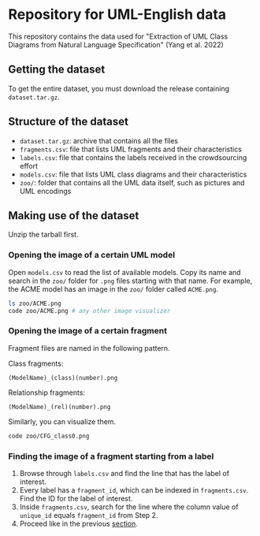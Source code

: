 # Repository for UML-English data
This repository contains the data used for "Extraction of UML Class Diagrams from Natural Language Specification" (Yang et al. 2022)

## Getting the dataset
To get the entire dataset, you must download the release containing `dataset.tar.gz`.

## Structure of the dataset

* `dataset.tar.gz`: archive that contains all the files
* `fragments.csv`: file that lists UML fragments and their characteristics
* `labels.csv`: file that contains the labels received in the crowdsourcing effort
* `models.csv`: file that lists UML class diagrams and their characteristics
* `zoo/`: folder that contains all the UML data itself, such as pictures and UML encodings

## Making use of the dataset
Unzip the tarball first.

### Opening the image of a certain UML model
Open `models.csv` to read the list of available models. Copy its name and search in the `zoo/` folder for `.png` files starting with that name. For example, the ACME model has an image in the `zoo/` folder called `ACME.png`.

```bash
ls zoo/ACME.png
code zoo/ACME.png # any other image visualizer
```

### Opening the image of a certain fragment
Fragment files are named in the following pattern.

Class fragments:
```
(ModelName)_(class)(number).png
```

Relationship fragments:
```
(ModelName)_(rel)(number).png
```

Similarly, you can visualize them.
```bash
code zoo/CFG_class0.png
```

### Finding the image of a fragment starting from a label
1. Browse through `labels.csv` and find the line that has the label of interest.
2. Every label has a `fragment_id`, which can be indexed in `fragments.csv`. Find the ID for the label of interest.
3. Inside `fragments.csv`, search for the line where the column value of `unique_id` equals `fragment_id` from Step 2.
4. Proceed like in the previous [section](#opening-the-image-of-a-certain-fragment).
